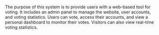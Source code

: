 The purpose of this system is to provide users with a web-based tool for voting. It includes an admin panel to manage the website, user accounts, and voting statistics. Users can vote, access their accounts, and view a personal dashboard to monitor their votes. Visitors can also view real-time voting statistics.
